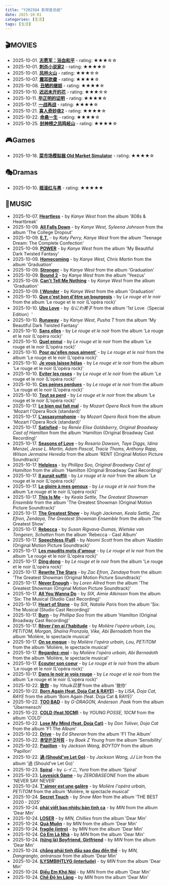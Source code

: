 ```yaml
---
title: "Y2025Q4 影视音总结"
date: 2025-10-01
categories: [生活]
tags: [生活]
---
```


## 🎬MOVIES
- 2025-10-01. [**志愿军：浴血和平**](https://movie.douban.com/subject/36296619/) - rating: ★★★☆☆
- 2025-10-01. [**刺杀小说家2**](https://movie.douban.com/subject/35382381/) - rating: ★★★★☆
- 2025-10-01. [**风林火山**](https://movie.douban.com/subject/26351864/) - rating: ★★★☆☆
- 2025-10-07. [**震耳欲聋**](https://movie.douban.com/subject/37107063/) - rating: ★★★★☆
- 2025-10-08. [**丑陋的继姐**](https://movie.douban.com/subject/36471252/) - rating: ★★★★☆
- 2025-10-10. [**迟迟未开的花**](https://movie.douban.com/subject/5056336/) - rating: ★★★☆☆
- 2025-10-11. [**毕正明的证明**](https://movie.douban.com/subject/36402017/) - rating: ★★★★☆
- 2025-10-17. [**一战再战**](https://movie.douban.com/subject/36176155/) - rating: ★★★★☆
- 2025-10-21. [**喜人奇妙夜2**](https://movie.douban.com/subject/37388213/) - rating: ★★★★☆
- 2025-10-22. [**命悬一生**](https://movie.douban.com/subject/36571896/) - rating: ★★★★☆
- 2025-10-25. [**封神榜之凤鸣岐山**](https://movie.douban.com/subject/3103410/) - rating: ★★★★☆

## 🎮Games
- 2025-10-18. [**菜市场模拟器 Old Market Simulator**](http://www.douban.com/game/37069443/) - rating: ★★★★☆

## 🎭Dramas
- 2025-10-10. [**摇滚红与黑**](https://www.douban.com/location/drama/26875868/) - rating: ★★★★★

## 🎵MUSIC
- 2025-10-07. [**Heartless**](https://open.spotify.com/track/4EWCNWgDS8707fNSZ1oaA5) - by *Kanye West* from the album '808s & Heartbreak'
- 2025-10-09. [**All Falls Down**](https://open.spotify.com/track/5SkRLpaGtvYPhw02vZhQQ9) - by *Kanye West, Syleena Johnson* from the album 'The College Dropout'
- 2025-10-09. [**E.T.**](https://open.spotify.com/track/36ux3YuUsGTWPT8fXclS45) - by *Katy Perry, Kanye West* from the album 'Teenage Dream: The Complete Confection'
- 2025-10-09. [**POWER**](https://open.spotify.com/track/2gZUPNdnz5Y45eiGxpHGSc) - by *Kanye West* from the album 'My Beautiful Dark Twisted Fantasy'
- 2025-10-09. [**Homecoming**](https://open.spotify.com/track/4iz9lGMjU1lXS51oPmUmTe) - by *Kanye West, Chris Martin* from the album 'Graduation'
- 2025-10-09. [**Stronger**](https://open.spotify.com/track/0j2T0R9dR9qdJYsB7ciXhf) - by *Kanye West* from the album 'Graduation'
- 2025-10-09. [**Bound 2**](https://open.spotify.com/track/3sNVsP50132BTNlImLx70i) - by *Kanye West* from the album 'Yeezus'
- 2025-10-09. [**Can't Tell Me Nothing**](https://open.spotify.com/track/0mEdbdeRFQwBhN4xfyIeUM) - by *Kanye West* from the album 'Graduation'
- 2025-10-09. [**I Wonder**](https://open.spotify.com/track/7rbECVPkY5UODxoOUVKZnA) - by *Kanye West* from the album 'Graduation'
- 2025-10-10. [**Que c'est bon d'être un bourgeois**](https://open.spotify.com/track/60SmyhP8lreSlj3KnW7HiE) - by *Le rouge et le noir* from the album 'Le rouge et le noir (L'opéra rock)'
- 2025-10-10. [**Ubu Love**](https://open.spotify.com/track/3XW3XZ0p8Lt7eJobT3ef32) - by *なにわ男子* from the album '1st Love（Special Edition）'
- 2025-10-10. [**Runaway**](https://open.spotify.com/track/3DK6m7It6Pw857FcQftMds) - by *Kanye West, Pusha T* from the album 'My Beautiful Dark Twisted Fantasy'
- 2025-10-10. [**Sans elles**](https://open.spotify.com/track/4FoWR8xCvTclIRxD7G5jiW) - by *Le rouge et le noir* from the album 'Le rouge et le noir (L'opéra rock)'
- 2025-10-10. [**Quel ennui**](https://open.spotify.com/track/7IlLcPOdXsyC7rNyqcu1XS) - by *Le rouge et le noir* from the album 'Le rouge et le noir (L'opéra rock)'
- 2025-10-10. [**Pour qu'elles nous aiment'**](https://open.spotify.com/track/3ohYnA4IAIC5Ynk0BqJibl) - by *Le rouge et le noir* from the album 'Le rouge et le noir (L'opéra rock)'
- 2025-10-10. [**Je vous laisse hélas**](https://open.spotify.com/track/3yXwAnoRsZxi8ANq4E7tBs) - by *Le rouge et le noir* from the album 'Le rouge et le noir (L'opéra rock)'
- 2025-10-10. [**Eviter les roses**](https://open.spotify.com/track/3SyQilWU0Eg81lcgvXjIn3) - by *Le rouge et le noir* from the album 'Le rouge et le noir (L'opéra rock)'
- 2025-10-10. [**Ces peines perdues**](https://open.spotify.com/track/6K3bfYLIJi8dX0Ynh4yih8) - by *Le rouge et le noir* from the album 'Le rouge et le noir (L'opéra rock)'
- 2025-10-10. [**Tout se perd**](https://open.spotify.com/track/1aTLj4CZjvzUdypbSoB1nz) - by *Le rouge et le noir* from the album 'Le rouge et le noir (L'opéra rock)'
- 2025-10-17. [**Le bien qui fait mal**](https://open.spotify.com/track/4l9fRnSDAn1aeNcMl5N7rE) - by *Mozart Opera Rock* from the album 'Mozart l'Opera Rock (standard)'
- 2025-10-17. [**L'assasymphonie**](https://open.spotify.com/track/3fAOSZc5hTpnXxSO43ymwu) - by *Mozart Opera Rock* from the album 'Mozart l'Opera Rock (standard)'
- 2025-10-17. [**Satisfied**](https://open.spotify.com/track/3dP0pLbg9OfVwssDjp9aT0) - by *Renée Elise Goldsberry, Original Broadway Cast of Hamilton* from the album 'Hamilton (Original Broadway Cast Recording)'
- 2025-10-17. [**Seasons of Love**](https://open.spotify.com/track/5gw8HNcrqliEw0X6pPrPvG) - by *Rosario Dawson, Taye Diggs, Idina Menzel, Jesse L. Martin, Adam Pascal, Tracie Thoms, Anthony Rapp, Wilson Jermaine Heredia* from the album 'RENT (Original Motion Picture Soundtrack)'
- 2025-10-17. [**Helpless**](https://open.spotify.com/track/54Sc7mZQ1RM03STpk4SfaA) - by *Phillipa Soo, Original Broadway Cast of Hamilton* from the album 'Hamilton (Original Broadway Cast Recording)'
- 2025-10-17. [**Il aurait suffit**](https://open.spotify.com/track/0Q6zg9sFTYmSe4sMznOJPg) - by *Le rouge et le noir* from the album 'Le rouge et le noir (L'opéra rock)'
- 2025-10-17. [**La gloire à mes genoux**](https://open.spotify.com/track/1WGg9ErHahP21BboFD26C9) - by *Le rouge et le noir* from the album 'Le rouge et le noir (L'opéra rock)'
- 2025-10-17. [**This Is Me**](https://open.spotify.com/track/45aBsnKRWUzhwbcqOJLwfe) - by *Keala Settle, The Greatest Showman Ensemble* from the album 'The Greatest Showman (Original Motion Picture Soundtrack)'
- 2025-10-17. [**The Greatest Show**](https://open.spotify.com/track/43ay9lQZ5rfNcOOHhRF2cM) - by *Hugh Jackman, Keala Settle, Zac Efron, Zendaya, The Greatest Showman Ensemble* from the album 'The Greatest Show'
- 2025-10-17. [**Rebecca**](https://open.spotify.com/track/4COmljAiWvNeGXEyDw8EpR) - by *Susan Rigvava-Dumas, Wietske van Tongeren, Schatten* from the album 'Rebecca - Cast Album'
- 2025-10-17. [**Speechless (Full)**](https://open.spotify.com/track/0XPsOSYzDJZJArevQNm2AR) - by *Naomi Scott* from the album 'Aladdin (Original Motion Picture Soundtrack)'
- 2025-10-17. [**Les maudits mots d'amour**](https://open.spotify.com/track/1aYN7p7BYwjJ83a6p9arm4) - by *Le rouge et le noir* from the album 'Le rouge et le noir (L'opéra rock)'
- 2025-10-17. [**Ding dong**](https://open.spotify.com/track/1Wy78lLTaVuDoMgUvaSCoq) - by *Le rouge et le noir* from the album 'Le rouge et le noir (L'opéra rock)'
- 2025-10-17. [**Rewrite The Stars**](https://open.spotify.com/track/65fpYBrI8o2cfrwf2US4gq) - by *Zac Efron, Zendaya* from the album 'The Greatest Showman (Original Motion Picture Soundtrack)'
- 2025-10-17. [**Never Enough**](https://open.spotify.com/track/0Gl5s8IhMmQE5YQwM8Qx1J) - by *Loren Allred* from the album 'The Greatest Showman (Original Motion Picture Soundtrack)'
- 2025-10-17. [**All You Wanna Do**](https://open.spotify.com/track/1U0hiOuodfSsxdcTYXGEdT) - by *SIX, Aimie Atkinson* from the album 'Six: The Musical (Studio Cast Recording)'
- 2025-10-17. [**Heart of Stone**](https://open.spotify.com/track/3akeuMy9bqJbqDlfYevbwN) - by *SIX, Natalie Paris* from the album 'Six: The Musical (Studio Cast Recording)'
- 2025-10-17. [**Burn**](https://open.spotify.com/track/4B3qvzOMzLQXLeYgPsG3KA) - by *Phillipa Soo* from the album 'Hamilton (Original Broadway Cast Recording)'
- 2025-10-17. [**Rêver j'en ai l'habitude**](https://open.spotify.com/track/3aQ9c7nokRJMg3f0htPtzs) - by *Molière l'opéra urbain, Lou, PETiTOM, Morgan, Shaïna Pronzola, Vike, Abi Bernadoth* from the album 'Molière, le spectacle musical'
- 2025-10-17. [**On se moque**](https://open.spotify.com/track/0ECp3gyWVMSFlcKCoh9Dpr) - by *Molière l'opéra urbain, Lou, PETiTOM* from the album 'Molière, le spectacle musical'
- 2025-10-17. [**Regardez-moi**](https://open.spotify.com/track/5JjAxgtop0QnIw0MAD1mVB) - by *Molière l'opéra urbain, Abi Bernadoth* from the album 'Molière, le spectacle musical'
- 2025-10-17. [**Ecouter son coeur**](https://open.spotify.com/track/7uVCIgL7yiGhcBV0d2Pjwt) - by *Le rouge et le noir* from the album 'Le rouge et le noir (L'opéra rock)'
- 2025-10-17. [**Dans le noir je vois rouge**](https://open.spotify.com/track/0TK5E0P1vdmdLYMW6B7qOV) - by *Le rouge et le noir* from the album 'Le rouge et le noir (L'opéra rock)'
- 2025-10-22. [**致你**](https://open.spotify.com/track/1BH8aQSiigtTbbqms4XpwR) - by *Yihuik苡慧* from the album '致你'
- 2025-10-22. [**Born Again (feat. Doja Cat & RAYE)**](https://open.spotify.com/track/4CPuDVC8jhhK6lA2DIt8Cf) - by *LISA, Doja Cat, RAYE* from the album 'Born Again (feat. Doja Cat & RAYE)'
- 2025-10-22. [**TOO BAD**](https://open.spotify.com/track/0GOqhXyouUxqPEw9ypTOLm) - by *G-DRAGON, Anderson .Paak* from the album 'Übermensch'
- 2025-10-22. [**COLD (feat.10CM)**](https://open.spotify.com/track/4pZUVR0l4sPl8GKPm6FXDa) - by *YOUNG POSSE, 10CM* from the album 'COLD'
- 2025-10-22. [**Lose My Mind (feat. Doja Cat)**](https://open.spotify.com/track/34irl1fwZjGeArDmY9anKm) - by *Don Toliver, Doja Cat* from the album 'F1 The Album'
- 2025-10-22. [**Drive**](https://open.spotify.com/track/0mLumCawWeaMSL5LAHFIo4) - by *Ed Sheeran* from the album 'F1 The Album'
- 2025-10-22. [**총맞은것처럼**](https://open.spotify.com/track/1TnykJShAmwjk8y1WZSD3W) - by *Baek Z Young* from the album 'Sensibility'
- 2025-10-22. [**Papillon**](https://open.spotify.com/track/7EFmA3zysrOPJNRqhYCOVd) - by *Jackson Wang, BOYTOY* from the album 'Papillon'
- 2025-10-22. [**過 (Should've Let Go)**](https://open.spotify.com/track/1lrafepXruMZB5qHCNqy88) - by *Jackson Wang, JJ Lin* from the album '過 (Should've Let Go)'
- 2025-10-23. [**Spiral**](https://open.spotify.com/track/42DzOJiUtkmCBLkLv21dCb) - by *レイニ, Yura* from the album 'Spiral'
- 2025-10-23. [**Lovesick Game**](https://open.spotify.com/track/4aBQa5IjLc83hGK1uXJidS) - by *ZEROBASEONE* from the album 'NEVER SAY NEVER'
- 2025-10-24. [**T'aimer est une galère**](https://open.spotify.com/track/5y45lRBLRjNOhOUIRK4P66) - by *Molière l'opéra urbain, PETiTOM* from the album 'Molière, le spectacle musical'
- 2025-10-24. [**Secret Touch**](https://open.spotify.com/track/1rRExpEJitAnqZxacYUsBY) - by *Snow Man* from the album 'THE BEST 2020 - 2025'
- 2025-10-24. [**phải viết bao nhiêu bản tình ca**](https://open.spotify.com/track/5D7MGNckkAAGAiDqUDFclP) - by *MIN* from the album 'Dear Min'
- 2025-10-24. [**LOSER**](https://open.spotify.com/track/30iU0Hny521RxJVtDq2LH9) - by *MIN, Chillies* from the album 'Dear Min'
- 2025-10-24. [**Quá Muộn**](https://open.spotify.com/track/1rT8AzuWBXNbB6BFrGmxYV) - by *MIN* from the album 'Dear Min'
- 2025-10-24. [**fragile (intro)**](https://open.spotify.com/track/4pqM9QR5Lhqff8od49nFjr) - by *MIN* from the album 'Dear Min'
- 2025-10-24. [**Có Em Là Nhà**](https://open.spotify.com/track/4ZIJScWMgbLgM0hhfY19Oy) - by *MIN* from the album 'Dear Min'
- 2025-10-24. [**(từng là) Boyfriend, Girlfriend**](https://open.spotify.com/track/7B2UpgEZe68OdfKzBb8JZq) - by *MIN* from the album 'Dear Min'
- 2025-10-24. [**chẳng phải tình đầu sao đau đến thế**](https://open.spotify.com/track/3T7XHOdRcyhKU3QCB6kZG3) - by *MIN, Dangrangto, antransax* from the album 'Dear Min'
- 2025-10-24. [**ILYSMBIHTLYG (interlude)**](https://open.spotify.com/track/3To9alnOgQ0abb9odA1C74) - by *MIN* from the album 'Dear Min'
- 2025-10-24. [**Điều Em Khó Nói**](https://open.spotify.com/track/1i8XBFqEFIGbzLXvqu9c3b) - by *MIN* from the album 'Dear Min'
- 2025-10-24. [**Chế Độ Im Lặng**](https://open.spotify.com/track/44XA6tVReCIX8T1c3l9f75) - by *MIN* from the album 'Dear Min'

